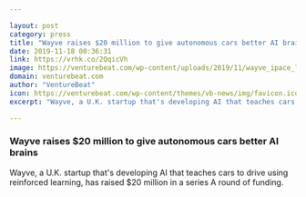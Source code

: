 ```yaml
---

layout: post
category: press
title: "Wayve raises $20 million to give autonomous cars better AI brains"
date: 2019-11-18 00:36:31
link: https://vrhk.co/2QqicVh
image: https://venturebeat.com/wp-content/uploads/2019/11/wayve_ipace_london_4.jpg?w=1200&strip=all
domain: venturebeat.com
author: "VentureBeat"
icon: https://venturebeat.com/wp-content/themes/vb-news/img/favicon.ico
excerpt: "Wayve, a U.K. startup that's developing AI that teaches cars to drive using reinforced learning, has raised $20 million in a series A round of funding."

---
```


### Wayve raises $20 million to give autonomous cars better AI brains

Wayve, a U.K. startup that's developing AI that teaches cars to drive using reinforced learning, has raised $20 million in a series A round of funding.